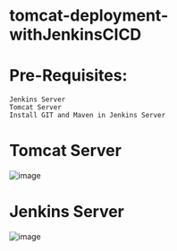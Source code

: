 # tomcat-deployment-withJenkinsCICD

# Pre-Requisites:
    Jenkins Server
    Tomcat Server
    Install GIT and Maven in Jenkins Server
# Tomcat Server
  ![image](https://user-images.githubusercontent.com/58024415/103478357-1e3f0800-4dec-11eb-8fd0-f4ad9cf58cfb.png)
# Jenkins Server
  ![image](https://user-images.githubusercontent.com/58024415/103478368-34e55f00-4dec-11eb-8a88-e846572acef0.png)
